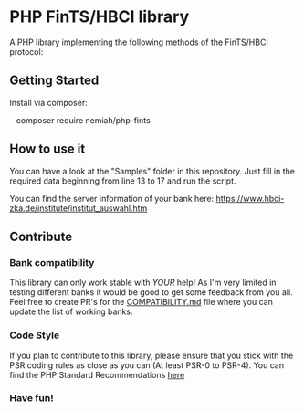 # PHP FinTS/HBCI library


A PHP library implementing the following methods of the FinTS/HBCI protocol:


## Getting Started

Install via composer:

    composer require nemiah/php-fints


## How to use it

You can have a look at the "Samples" folder in this repository.
Just fill in the required data beginning from line 13 to 17 and run the script.

You can find the server information of your bank here:
https://www.hbci-zka.de/institute/institut_auswahl.htm

## Contribute

### Bank compatibility

This library can only work stable with *YOUR* help!
As I'm very limited in testing different banks it would be good to get some feedback from you all.
Feel free to create PR's for the [COMPATIBILITY.md](COMPATIBILITY.md) file where you can update the list of working banks.

### Code Style

If you plan to contribute to this library, please ensure that you stick with the PSR coding rules as close as you can (At least PSR-0 to PSR-4).
You can find the PHP Standard Recommendations [here](http://www.php-fig.org/psr/)

### Have fun!
